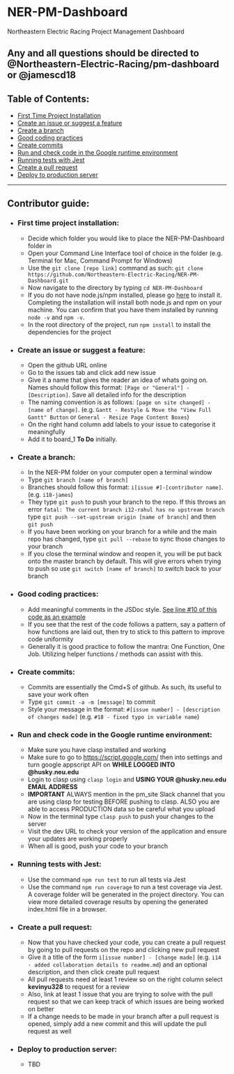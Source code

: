 # NER-PM-Dashboard

Northeastern Electric Racing Project Management Dashboard

**Any and all questions should be directed to @Northeastern-Electric-Racing/pm-dashboard or @jamescd18**
---

## Table of Contents:
- [First Time Project Installation](#First-Time-Project-Installation)
- [Create an issue or suggest a feature](#Create-an-issue-or-suggest-a-feature)
- [Create a branch](#Create-a-branch)
- [Good coding practices](#Good-coding-practices)
- [Create commits](#Create-commits)
- [Run and check code in the Google runtime environment](#Run-and-check-code-in-the-Google-runtime-environment)
- [Running tests with Jest](#Running-tests-with-Jest)
- [Create a pull request](#Create-a-pull-request)
- [Deploy to production server](#Deploy-to-production-server)

---

## Contributor guide:
- ### First time project installation:
	- Decide which folder you would like to place the NER-PM-Dashboard folder in
	- Open your Command Line Interface tool of choice in the folder (e.g. Terminal for Mac, Command Prompt for Windows)
	- Use the `git clone [repo link]` command as such: `git clone https://github.com/Northeastern-Electric-Racing/NER-PM-Dashboard.git`
	- Now navigate to the directory by typing `cd NER-PM-Dashboard`
	- If you do not have node.js/npm installed, please go [here](https://nodejs.org/en/) to install it.
	  Completing the installation will install both node.js and npm on your machine.
	  You can confirm that you have them installed by running `node -v` and `npm -v`.
    - In the root directory of the project, run `npm install` to install the dependencies for the project

- ### Create an issue or suggest a feature:
	- Open the github URL online
	- Go to the issues tab and click add new issue
	- Give it a name that gives the reader an idea of whats going on. Names should follow this format: `[Page or "General"] - [Description]`. Save all detailed info for the description
	- The naming convention is as follows: `[page on site changed] - [name of change]`. (e.g. `Gantt - Restyle & Move the "View Full Gantt" Button` or `General - Resize Page Content Boxes`)
	- On the right hand column add labels to your issue to categorise it meaningfully
	- Add it to board_1 **To Do** initially.

- ### Create a branch:
	- In the NER-PM folder on your computer open a terminal window
	- Type `git branch [name of branch]`
	- Branches should follow this format: `i[issue #]-[contributor name]`. (e.g. `i18-james`)
	- They type `git push` to push your branch to the repo. If this throws an error `fatal: The current branch i12-rahul has no upstream branch` type `git push --set-upstream origin [name of branch]` and then `git push`
	- If you have been working on your branch for a while and the main repo has changed, type `git pull --rebase` to sync those changes to your branch
	- If you close the terminal window and reopen it, you will be put back onto the master branch by default. This will give errors when trying to push so use `git switch [name of branch]` to switch back to your branch

- ### Good coding practices:
	- Add meaningful comments in the JSDoc style. [See line #10 of this code as an example](https://github.com/Northeastern-Electric-Racing/NER-PM-Dashboard/blob/master/server-code/CovidFabForm.js)
	- If you see that the rest of the code follows a pattern, say a pattern of how functions are laid out, then try to stick to this pattern to improve code uniformity
	- Generally it is good practice to follow the mantra: One Function, One Job. Utilizing helper functions / methods can assist with this.

- ### Create commits:
	- Commits are essentially the Cmd+S of github. As such, its useful to save your work often
	- Type `git commit -a -m [message]` to commit
	- Style your message in the format: `#[issue number] - [description of changes made]` (e.g. `#18 - fixed typo in variable name`)

- ### Run and check code in the Google runtime environment:
	- Make sure you have clasp installed and working
	- Make sure to go to https://script.google.com/ then into settings and turn google appscript API on 
	**WHILE LOGGED INTO @husky.neu.edu**
	- Login to clasp using `clasp login` and **USING YOUR @husky.neu.edu EMAIL ADDRESS**
	- **IMPORTANT** ALWAYS mention in the pm_site Slack channel that you are using clasp for testing BEFORE pushing to clasp. ALSO you are able to access PRODUCTION data so be careful what you upload
	- Now in the terminal type `clasp push` to push your changes to the server
	- Visit the dev URL to check your version of the application and ensure your updates are working properly
	- When all is good, push your code to your branch
	
- ### Running tests with Jest:
    - Use the command `npm run test` to run all tests via Jest
    - Use the command `npm run coverage` to run a test coverage via Jest.
      A coverage folder will be generated in the project directory.
      You can view more detailed coverage results by opening the generated index.html file in a browser.

- ### Create a pull request:
	- Now that you have checked your code, you can create a pull request by going to pull requests on the repo and clicking new pull request
	- Give it a title of the form `i[issue number] - [change made]` (e.g. `i14 - added collaboration details to readme.md`) and an optional description, and then click create pull request
	- All pull requests need at least 1 review so on the right column select __kevinyu328__ to request for a review
	- Also, link at least 1 issue that you are trying to solve with the pull request so that we can keep track of which issues are being worked on better
	- If a change needs to be made in your branch after a pull request is opened, simply add a new commit and this will update the pull request as well

- ### Deploy to production server:
	- TBD
